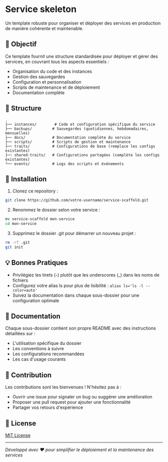 # Service skeleton

Un template robuste pour organiser et déployer des services en production de manière cohérente et maintenable.

## 🎯 Objectif

Ce template fournit une structure standardisée pour déployer et gérer des services, en couvrant tous les aspects essentiels :
- Organisation du code et des instances
- Gestion des sauvegardes
- Configuration et personnalisation
- Scripts de maintenance et de déploiement
- Documentation complète

## 📁 Structure

```
.
├── instances/        # Code et configuration spécifique du service
├── backups/         # Sauvegardes (quotidiennes, hebdomadaires, mensuelles)
├── docs/            # Documentation complète du service
├── scripts/         # Scripts de gestion et maintenance
├── traits/          # Configurations de base (remplace les configs existantes)
├── shared-traits/   # Configurations partagées (complète les configs existantes)
└── events/          # Logs des scripts et événements
```

## 🚀 Installation

1. Clonez ce repository :
```bash
git clone https://github.com/votre-username/service-scaffold.git
```

2. Renommez le dossier selon votre service :
```bash
mv service-scaffold mon-service
cd mon-service
```

3. Supprimez le dossier .git pour démarrer un nouveau projet :
```bash
rm -rf .git
git init
```

## 💡 Bonnes Pratiques

- Privilégiez les tirets (-) plutôt que les underscores (_) dans les noms de fichiers
- Configurez votre alias ls pour plus de lisibilité : `alias ls='ls -l --color=auto'`
- Suivez la documentation dans chaque sous-dossier pour une configuration optimale

## 📘 Documentation

Chaque sous-dossier contient son propre README avec des instructions détaillées sur :
- L'utilisation spécifique du dossier
- Les conventions à suivre
- Les configurations recommandées
- Les cas d'usage courants

## 🤝 Contribution

Les contributions sont les bienvenues ! N'hésitez pas à :
- Ouvrir une issue pour signaler un bug ou suggérer une amélioration
- Proposer une pull request pour ajouter une fonctionnalité
- Partager vos retours d'expérience

## 📝 License

[MIT License](LICENSE)

---

*Développé avec ❤️ pour simplifier le déploiement et la maintenance des services*
